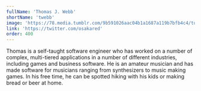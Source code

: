 ```yaml
---
fullName: 'Thomas J. Webb'
shortName: 'twebb'
image: 'https://78.media.tumblr.com/9b591026aac04b1a1687a119b7bfb4c4/tumblr_p4o8y1QWKA1r6ykypo1_1280.jpg'
link: 'https://twitter.com/osakared'
order: 400
---
```

Thomas is a self-taught software engineer who has worked on a number of complex, multi-tiered applications in a number of different industries, including games and business software. He is an amateur musician and has made software for musicians ranging from synthesizers to music making games. In his free time, he can be spotted hiking with his kids or making bread or beer at home.